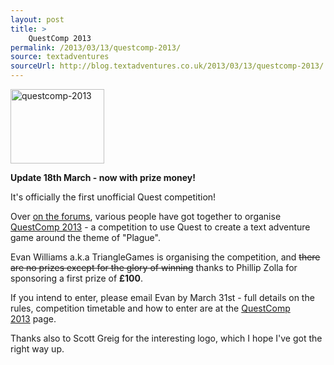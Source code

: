 ```yaml
---
layout: post
title: >
    QuestComp 2013
permalink: /2013/03/13/questcomp-2013/
source: textadventures
sourceUrl: http://blog.textadventures.co.uk/2013/03/13/questcomp-2013/
---
```

<a href="/images/2013/textadventuresblog.files.wordpress.com-2013-03-questcomp-20131.png"><img class="alignright size-thumbnail wp-image-2089" alt="questcomp-2013" src="/images/2013/textadventuresblog.files.wordpress.com-2013-03-questcomp-20131.png?w=150" width="150" height="119" /></a>

<strong>Update 18th March - now with prize money!</strong>

It's officially the first unofficial Quest competition!

Over <a href="http://forum.textadventures.co.uk/viewtopic.php?f=5&amp;t=3506">on the forums</a>, various people have got together to organise <a href="http://www.textadventures.co.uk/quest/competition/">QuestComp 2013</a> - a competition to use Quest to create a text adventure game around the theme of "Plague".

Evan Williams a.k.a TriangleGames is organising the competition, and <del>there are no prizes except for the glory of winning</del> thanks to Phillip Zolla for sponsoring a first prize of <strong>£100</strong>.

If you intend to enter, please email Evan by March 31st - full details on the rules, competition timetable and how to enter are at the <a href="http://www.textadventures.co.uk/quest/competition/">QuestComp 2013</a> page.

Thanks also to Scott Greig for the interesting logo, which I hope I've got the right way up.